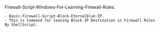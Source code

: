 Firewall-Script-Windows-For-Learning-Firewall-Rules.

	- Basic-Firewall-Script-Block-Eternalblue-IP.
	- This is Command for leaning Block IP Destination in Firewall Rules By ShellScript.
